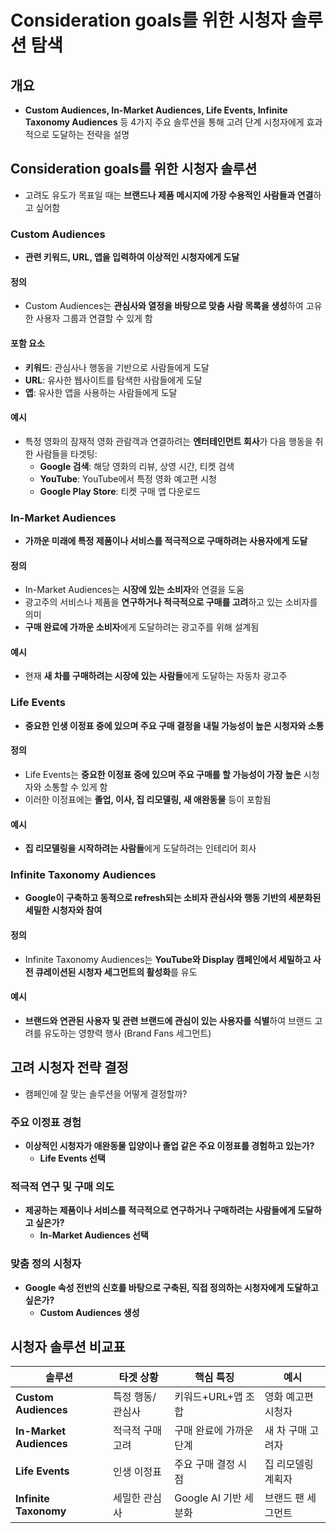 # Consideration goals를 위한 시청자 솔루션 탐색

## 개요
- **Custom Audiences, In-Market Audiences, Life Events, Infinite Taxonomy Audiences** 등 4가지 주요 솔루션을 통해 고려 단계 시청자에게 효과적으로 도달하는 전략을 설명

## Consideration goals를 위한 시청자 솔루션

- 고려도 유도가 목표일 때는 **브랜드나 제품 메시지에 가장 수용적인 사람들과 연결**하고 싶어함

### Custom Audiences
- **관련 키워드, URL, 앱을 입력하여 이상적인 시청자에게 도달**

#### 정의
- Custom Audiences는 **관심사와 열정을 바탕으로 맞춤 사람 목록을 생성**하여 고유한 사용자 그룹과 연결할 수 있게 함

#### 포함 요소
- **키워드**: 관심사나 행동을 기반으로 사람들에게 도달
- **URL**: 유사한 웹사이트를 탐색한 사람들에게 도달
- **앱**: 유사한 앱을 사용하는 사람들에게 도달

#### 예시
- 특정 영화의 잠재적 영화 관람객과 연결하려는 **엔터테인먼트 회사**가 다음 행동을 취한 사람들을 타겟팅:
    - **Google 검색**: 해당 영화의 리뷰, 상영 시간, 티켓 검색
    - **YouTube**: YouTube에서 특정 영화 예고편 시청
    - **Google Play Store**: 티켓 구매 앱 다운로드

### In-Market Audiences
- **가까운 미래에 특정 제품이나 서비스를 적극적으로 구매하려는 사용자에게 도달**

#### 정의
- In-Market Audiences는 **시장에 있는 소비자**와 연결을 도움
- 광고주의 서비스나 제품을 **연구하거나 적극적으로 구매를 고려**하고 있는 소비자를 의미
- **구매 완료에 가까운 소비자**에게 도달하려는 광고주를 위해 설계됨

#### 예시
- 현재 **새 차를 구매하려는 시장에 있는 사람들**에게 도달하는 자동차 광고주

### Life Events
- **중요한 인생 이정표 중에 있으며 주요 구매 결정을 내릴 가능성이 높은 시청자와 소통**

#### 정의
- Life Events는 **중요한 이정표 중에 있으며 주요 구매를 할 가능성이 가장 높은** 시청자와 소통할 수 있게 함
- 이러한 이정표에는 **졸업, 이사, 집 리모델링, 새 애완동물** 등이 포함됨

#### 예시
- **집 리모델링을 시작하려는 사람들**에게 도달하려는 인테리어 회사

### Infinite Taxonomy Audiences
- **Google이 구축하고 동적으로 refresh되는 소비자 관심사와 행동 기반의 세분화된 세밀한 시청자와 참여**

#### 정의
- Infinite Taxonomy Audiences는 **YouTube와 Display 캠페인에서 세밀하고 사전 큐레이션된 시청자 세그먼트의 활성화**를 유도

#### 예시
- **브랜드와 연관된 사용자 및 관련 브랜드에 관심이 있는 사용자를 식별**하여 브랜드 고려를 유도하는 영향력 행사 (Brand Fans 세그먼트)

## 고려 시청자 전략 결정

- 캠페인에 잘 맞는 솔루션을 어떻게 결정할까?

### 주요 이정표 경험
- **이상적인 시청자가 애완동물 입양이나 졸업 같은 주요 이정표를 경험하고 있는가?**
    - **Life Events 선택**

### 적극적 연구 및 구매 의도
- **제공하는 제품이나 서비스를 적극적으로 연구하거나 구매하려는 사람들에게 도달하고 싶은가?**
    - **In-Market Audiences 선택**

### 맞춤 정의 시청자
- **Google 속성 전반의 신호를 바탕으로 구축된, 직접 정의하는 시청자에게 도달하고 싶은가?**
    - **Custom Audiences 생성**

## 시청자 솔루션 비교표

| 솔루션 | 타겟 상황 | 핵심 특징 | 예시 |
|--------|-----------|-----------|------|
| **Custom Audiences** | 특정 행동/관심사 | 키워드+URL+앱 조합 | 영화 예고편 시청자 |
| **In-Market Audiences** | 적극적 구매 고려 | 구매 완료에 가까운 단계 | 새 차 구매 고려자 |
| **Life Events** | 인생 이정표 | 주요 구매 결정 시점 | 집 리모델링 계획자 |
| **Infinite Taxonomy** | 세밀한 관심사 | Google AI 기반 세분화 | 브랜드 팬 세그먼트 |
